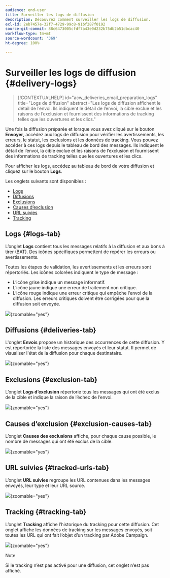 ```yaml
---
audience: end-user
title: Surveiller les logs de diffusion
description: Découvrez comment surveiller les logs de diffusion.
exl-id: 2eb7457e-32f7-4729-99c8-91bf287f0192
source-git-commit: 88c6473005cfdf7a43e0d232b75db2b51dbcac40
workflow-type: tm+mt
source-wordcount: '369'
ht-degree: 100%

---
```


# Surveiller les logs de diffusion {#delivery-logs}

>[!CONTEXTUALHELP]
>id="acw_deliveries_email_preparation_logs"
>title="Logs de diffusion"
>abstract="Les logs de diffusion affichent le détail de l’envoi. Ils indiquent le détail de l’envoi, la cible exclue et les raisons de l’exclusion et fournissent des informations de tracking telles que les ouvertures et les clics."

Une fois la diffusion préparée et lorsque vous avez cliqué sur le bouton **Envoyer**, accédez aux logs de diffusion pour vérifier les avertissements, les erreurs, le statut, les exclusions et les données de tracking. Vous pouvez accéder à ces logs depuis le tableau de bord des messages. Ils indiquent le détail de l’envoi, la cible exclue et les raisons de l’exclusion et fournissent des informations de tracking telles que les ouvertures et les clics.

Pour afficher les logs, accédez au tableau de bord de votre diffusion et cliquez sur le bouton **Logs**.

Les onglets suivants sont disponibles :

* [Logs](#logs-tab)
* [Diffusions](#deliveries-tab)
* [Exclusions](#exclusion-tab)
* [Causes d’exclusion](#exclusion-causes)
* [URL suivies](#tracked-urls)
* [Tracking](#tracking)

## Logs {#logs-tab}

L’onglet **Logs** contient tous les messages relatifs à la diffusion et aux bons à tirer (BAT). Des icônes spécifiques permettent de repérer les erreurs ou avertissements.

Toutes les étapes de validation, les avertissements et les erreurs sont répertoriés. Les icônes colorées indiquent le type de message :

* L’icône grise indique un message informatif.
* L’icône jaune indique une erreur de traitement non critique.
* L’icône rouge indique une erreur critique qui empêche l’envoi de la diffusion. Les erreurs critiques doivent être corrigées pour que la diffusion soit envoyée.

![](assets/logs.png){zoomable=&quot;yes&quot;}


## Diffusions {#deliveries-tab}

L&#39;onglet **Envois** propose un historique des occurrences de cette diffusion. Y est répertoriée la liste des messages envoyés et leur statut. Il permet de visualiser l&#39;état de la diffusion pour chaque destinataire.

![](assets/logs2.png){zoomable=&quot;yes&quot;}

## Exclusions {#exclusion-tab}

L’onglet **Logs d’exclusion** répertorie tous les messages qui ont été exclus de la cible et indique la raison de l’échec de l’envoi.

![](assets/logs3.png){zoomable=&quot;yes&quot;}

## Causes d’exclusion {#exclusion-causes-tab}

L’onglet **Causes des exclusions** affiche, pour chaque cause possible, le nombre de messages qui ont été exclus de la cible.

![](assets/logs4.png){zoomable=&quot;yes&quot;}

## URL suivies {#tracked-urls-tab}

L’onglet **URL suivies** regroupe les URL contenues dans les messages envoyés, leur type et leur URL source.

![](assets/logs5.png){zoomable=&quot;yes&quot;}

## Tracking {#tracking-tab}

L’onglet **Tracking** affiche l’historique du tracking pour cette diffusion. Cet onglet affiche les données de tracking sur les messages envoyés, soit toutes les URL qui ont fait l’objet d’un tracking par Adobe Campaign.


![](assets/logs6.png){zoomable=&quot;yes&quot;}

>[!NOTE]
>
>Si le tracking n’est pas activé pour une diffusion, cet onglet n’est pas affiché.